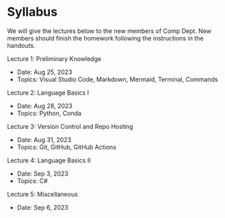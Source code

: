 # Syllabus

We will give the lectures below to the new members of Comp Dept. New members should finish the homework following the instructions in the handouts.

Lecture 1: Preliminary Knowledge

- Date: Aug 25, 2023
- Topics: Visual Studio Code, Markdown, Mermaid, Terminal, Commands

Lecture 2: Language Basics I

- Date: Aug 28, 2023
- Topics: Python, Conda

Lecture 3: Version Control and Repo Hosting

- Date: Aug 31, 2023
- Topics: Git, GitHub, GitHub Actions

Lecture 4: Language Basics II

- Date: Sep 3, 2023
- Topics: C#

Lecture 5: Miscellaneous

- Date: Sep 6, 2023
